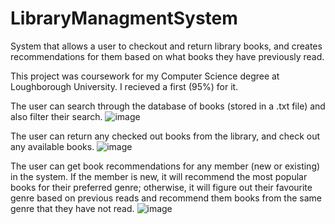 # LibraryManagmentSystem
System that allows a user to checkout and return library books, and creates recommendations for them based on what books they have previously read.

This project was coursework for my Computer Science degree at Loughborough University. I recieved a first (95%) for it.

The user can search through the database of books (stored in a .txt file) and also filter their search.
![image](https://user-images.githubusercontent.com/109162139/184636193-f09ab976-c3d5-4f1b-8956-c1dbcaa72489.png)

The user can return any checked out books from the library, and check out any available books.
![image](https://user-images.githubusercontent.com/109162139/184636544-6503e21c-0353-4af8-aaf6-c19689f7bfd1.png)

The user can get book recommendations for any member (new or existing) in the system. If the member is new, it will recommend the most popular books for their preferred genre; otherwise, it will figure out their favourite genre based on previous reads and recommend them books from the same genre that they have not read.
![image](https://user-images.githubusercontent.com/109162139/184636779-e2912da6-0e2f-46c6-833c-a2f7e8418a70.png)
